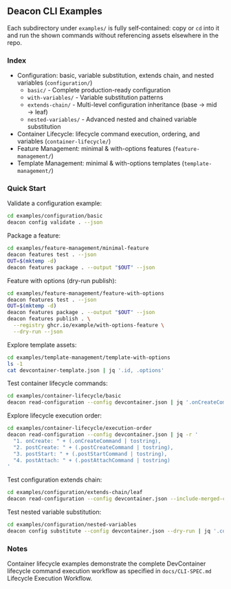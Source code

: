 ## Deacon CLI Examples

Each subdirectory under `examples/` is fully self‑contained: copy or `cd` into it and run the shown commands without referencing assets elsewhere in the repo.

### Index
- Configuration: basic, variable substitution, extends chain, and nested variables (`configuration/`)
  - `basic/` - Complete production-ready configuration
  - `with-variables/` - Variable substitution patterns
  - `extends-chain/` - Multi-level configuration inheritance (base → mid → leaf)
  - `nested-variables/` - Advanced nested and chained variable substitution
- Container Lifecycle: lifecycle command execution, ordering, and variables (`container-lifecycle/`)
- Feature Management: minimal & with-options features (`feature-management/`)
- Template Management: minimal & with-options templates (`template-management/`)

### Quick Start
Validate a configuration example:
```sh
cd examples/configuration/basic
deacon config validate . --json
```

Package a feature:
```sh
cd examples/feature-management/minimal-feature
deacon features test . --json
OUT=$(mktemp -d)
deacon features package . --output "$OUT" --json
```

Feature with options (dry-run publish):
```sh
cd examples/feature-management/feature-with-options
deacon features test . --json
OUT=$(mktemp -d)
deacon features package . --output "$OUT" --json
deacon features publish . \
  --registry ghcr.io/example/with-options-feature \
  --dry-run --json
```

Explore template assets:
```sh
cd examples/template-management/template-with-options
ls -1
cat devcontainer-template.json | jq '.id, .options'
```

Test container lifecycle commands:
```sh
cd examples/container-lifecycle/basic
deacon read-configuration --config devcontainer.json | jq '.onCreateCommand, .postCreateCommand, .postStartCommand, .postAttachCommand'
```

Explore lifecycle execution order:
```sh
cd examples/container-lifecycle/execution-order
deacon read-configuration --config devcontainer.json | jq -r '
  "1. onCreate: " + (.onCreateCommand | tostring),
  "2. postCreate: " + (.postCreateCommand | tostring),
  "3. postStart: " + (.postStartCommand | tostring),
  "4. postAttach: " + (.postAttachCommand | tostring)
'
```

Test configuration extends chain:
```sh
cd examples/configuration/extends-chain/leaf
deacon read-configuration --config devcontainer.json --include-merged-configuration | jq '.__meta.layers'
```

Test nested variable substitution:
```sh
cd examples/configuration/nested-variables
deacon config substitute --config devcontainer.json --dry-run | jq '.configuration.containerEnv'
```

### Notes
Container lifecycle examples demonstrate the complete DevContainer lifecycle command execution workflow as specified in `docs/CLI-SPEC.md` Lifecycle Execution Workflow.
